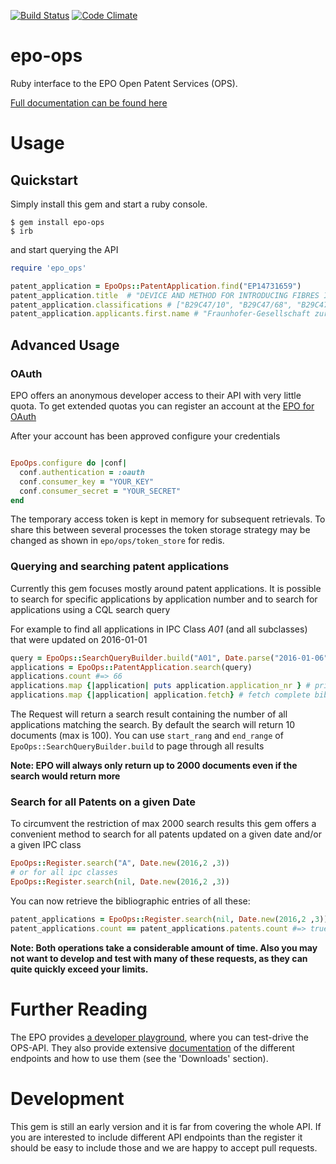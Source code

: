 [![Build Status](https://travis-ci.org/FHG-IMW/epo-ops.svg?branch=master)](https://travis-ci.org/FHG-IMW/epo-ops)
[![Code Climate](https://codeclimate.com/github/FHG-IMW/epo-ops/badges/gpa.svg)](https://codeclimate.com/github/FHG-IMW/epo-ops)

# epo-ops
Ruby interface to the EPO Open Patent Services (OPS).

[Full documentation can be found here](http://www.rubydoc.info/gems/epo-ops/)



# Usage

## Quickstart
Simply install this gem and start a ruby console.
```
$ gem install epo-ops
$ irb
```

and start querying the API

```ruby
require 'epo_ops'

patent_application = EpoOps::PatentApplication.find("EP14731659")
patent_application.title  # "DEVICE AND METHOD FOR INTRODUCING FIBRES INTO AN EXTRUDER"
patent_application.classifications # ["B29C47/10", "B29C47/68", "B29C47/92", "B29C45/00", "B01D46/24"]
patent_application.applicants.first.name # "Fraunhofer-Gesellschaft zur Förderung der angewandten Forschung e.V."
```

## Advanced Usage

### OAuth

EPO offers an anonymous developer access to their API with very little quota. To get extended quotas you can register
an account at the [EPO for OAuth](https://developers.epo.org/user/register)

After your account has been approved configure your credentials

```ruby

EpoOps.configure do |conf|
  conf.authentication = :oauth
  conf.consumer_key = "YOUR_KEY"
  conf.consumer_secret = "YOUR_SECRET"
end

```

The temporary access token is kept in memory for subsequent retrievals. To share this between several processes the
token storage strategy may be changed as shown in `epo/ops/token_store` for redis.


### Querying and searching patent applications

Currently this gem focuses mostly around patent applications.
It is possible to search for specific applications by application number and to search for applications using a
CQL search query

For example to find all applications in IPC Class _A01_ (and all subclasses) that were updated on 2016-01-01

```ruby
query = EpoOps::SearchQueryBuilder.build("A01", Date.parse("2016-01-06"))
applications = EpoOps::PatentApplication.search(query)
applications.count #=> 66
applications.map {|application| puts application.application_nr } # print all application numbers
applications.map {|application| application.fetch} # fetch complete bibliographic data for each document

```

The Request will return a search result containing the number of all applications matching the search. By default the
search will return 10 documents (max is 100). You can use `start_rang` and `end_range` of `EpoOps::SearchQueryBuilder.build`
to page through all results

**Note: EPO will always only return up to 2000 documents even if the search would return more**


### Search for all Patents on a given Date

To circumvent the restriction of max 2000 search results this gem
offers a convenient method to search for all patents updated on a given date and/or a given IPC class

```ruby
EpoOps::Register.search("A", Date.new(2016,2 ,3))
# or for all ipc classes
EpoOps::Register.search(nil, Date.new(2016,2 ,3))
```

You can now retrieve the bibliographic entries of all these:

```ruby
patent_applications = EpoOps::Register.search(nil, Date.new(2016,2 ,3))
patent_applications.count == patent_applications.patents.count #=> true
```

**Note: Both operations take a considerable amount of time. Also you may not
want to develop and test with many of these requests, as they can quite quickly exceed your limits.**


# Further Reading

The EPO provides [a developer playground](https://developers.epo.org/), where you can test-drive the OPS-API.
They also provide extensive [documentation](https://www.epo.org/searching-for-patents/technical/espacenet/ops.html)
of the different endpoints and how to use them (see the 'Downloads' section).


# Development

This gem is still an early version and it is far from covering the whole API.
If you are interested to include different API endpoints than the register it should be easy to include those and we
are happy to accept pull requests.
